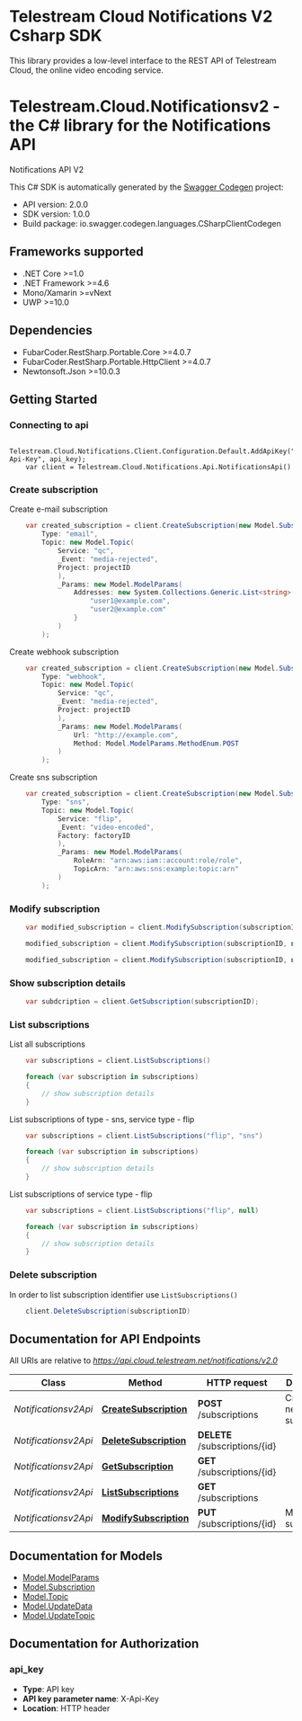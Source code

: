 # Telestream Cloud Notifications V2 Csharp SDK

This library provides a low-level interface to the REST API of Telestream Cloud, the online video encoding service.

# Telestream.Cloud.Notificationsv2 - the C# library for the Notifications API

Notifications API V2

This C# SDK is automatically generated by the [Swagger Codegen](https://github.com/swagger-api/swagger-codegen) project:

- API version: 2.0.0
- SDK version: 1.0.0
- Build package: io.swagger.codegen.languages.CSharpClientCodegen

<a name="frameworks-supported"></a>
## Frameworks supported
- .NET Core >=1.0
- .NET Framework >=4.6
- Mono/Xamarin >=vNext
- UWP >=10.0

<a name="dependencies"></a>
## Dependencies
- FubarCoder.RestSharp.Portable.Core >=4.0.7
- FubarCoder.RestSharp.Portable.HttpClient >=4.0.7
- Newtonsoft.Json >=10.0.3

<a name="installation"></a>
## Getting Started
### Connecting to api

```
    Telestream.Cloud.Notifications.Client.Configuration.Default.AddApiKey("X-Api-Key", api_key);
    var client = Telestream.Cloud.Notifications.Api.NotificationsApi()
```


### Create subscription
Create e-mail subscription
```csharp
    var created_subscription = client.CreateSubscription(new Model.Subscription(
        Type: "email",
        Topic: new Model.Topic(
            Service: "qc",
            _Event: "media-rejected",
            Project: projectID
            ),
            _Params: new Model.ModelParams(
                Addresses: new System.Collections.Generic.List<string>() {
                    "user1@example.com",
                    "user2@example.com"
                }
            )
        );

```

Create webhook subscription
```csharp
    var created_subscription = client.CreateSubscription(new Model.Subscription(
        Type: "webhook",
        Topic: new Model.Topic(
            Service: "qc",
            _Event: "media-rejected",
            Project: projectID
            ),
            _Params: new Model.ModelParams(
                Url: "http://example.com",
                Method: Model.ModelParams.MethodEnum.POST
            )
        );

```

Create sns subscription
```csharp
    var created_subscription = client.CreateSubscription(new Model.Subscription(
        Type: "sns",
        Topic: new Model.Topic(
            Service: "flip",
            _Event: "video-encoded",
            Factory: factoryID
            ),
            _Params: new Model.ModelParams(
                RoleArn: "arn:aws:iam::account:role/role",
                TopicArn: "arn:aws:sns:example:topic:arn"
            )
        );

```

### Modify subscription
```csharp
    var modified_subscription = client.ModifySubscription(subscriptionID, new Model.UpdateData(_Params: new Model.ModelParams(Url: "http://example2.com"), Topic: new Model.UpdateTopic(_Event: "media_passed")));

    modified_subscription = client.ModifySubscription(subscriptionID, new Model.UpdateData(_Params: new Model.ModelParams(Url: "http://example3.com"));

    modified_subscription = client.ModifySubscription(subscriptionID, new Model.UpdateData(Topic: new Model.UpdateTopic(_Event: "media-warning"));
```

### Show subscription details
```csharp
    var subdcription = client.GetSubscription(subscriptionID);
```

### List subscriptions
List all subscriptions
```csharp
    var subscriptions = client.ListSubscriptions()

    foreach (var subscription in subscriptions)
    {
        // show subscription details
    }
```

List subscriptions of type - sns, service type - flip
```csharp
    var subscriptions = client.ListSubscriptions("flip", "sns")

    foreach (var subscription in subscriptions)
    {
        // show subscription details
    }
```

List subscriptions of service type - flip
```csharp
    var subscriptions = client.ListSubscriptions("flip", null)

    foreach (var subscription in subscriptions)
    {
        // show subscription details
    }
```

### Delete subscription
In order to list subscription identifier use `ListSubscriptions()`

```csharp
    client.DeleteSubscription(subscriptionID)
```

## Documentation for API Endpoints

All URIs are relative to *https://api.cloud.telestream.net/notifications/v2.0*

Class | Method | HTTP request | Description
------------ | ------------- | ------------- | -------------
*Notificationsv2Api* | [**CreateSubscription**](docs/Notificationsv2Api.md#createsubscription) | **POST** /subscriptions | Create a new subscription
*Notificationsv2Api* | [**DeleteSubscription**](docs/Notificationsv2Api.md#deletesubscription) | **DELETE** /subscriptions/{id} | 
*Notificationsv2Api* | [**GetSubscription**](docs/Notificationsv2Api.md#getsubscription) | **GET** /subscriptions/{id} | 
*Notificationsv2Api* | [**ListSubscriptions**](docs/Notificationsv2Api.md#listsubscriptions) | **GET** /subscriptions | 
*Notificationsv2Api* | [**ModifySubscription**](docs/Notificationsv2Api.md#modifysubscription) | **PUT** /subscriptions/{id} | Modify subscription


<a name="documentation-for-models"></a>
## Documentation for Models

 - [Model.ModelParams](docs/ModelParams.md)
 - [Model.Subscription](docs/Subscription.md)
 - [Model.Topic](docs/Topic.md)
 - [Model.UpdateData](docs/UpdateData.md)
 - [Model.UpdateTopic](docs/UpdateTopic.md)


<a name="documentation-for-authorization"></a>
## Documentation for Authorization

<a name="api_key"></a>
### api_key

- **Type**: API key
- **API key parameter name**: X-Api-Key
- **Location**: HTTP header


